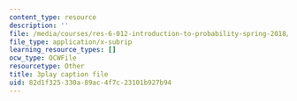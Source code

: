 ```yaml
---
content_type: resource
description: ''
file: /media/courses/res-6-012-introduction-to-probability-spring-2018/82d1f325330a89ac4f7c23101b927b94_FT0ptFu6dVA.srt
file_type: application/x-subrip
learning_resource_types: []
ocw_type: OCWFile
resourcetype: Other
title: 3play caption file
uid: 82d1f325-330a-89ac-4f7c-23101b927b94
---
```

